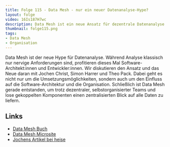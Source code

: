 ```yaml
---
title: Folge 115 - Data Mesh - nur ein neuer Datenanalyse-Hype?
layout: folge
video: 16Is187H7wc
description: Data Mesh ist ein neue Ansatz für dezentrale Datenanalyse.
thumbnail: folge115.png
tags:
- Data Mesh
- Organisation
---
```


<!-- peertube: PeerTube URL -->
<!-- embedded-mp3: https://www.podcaster.de/simpleplayer/?id=show~1evriw~software-architektur-im-stream~pod-3cc3db935afca84ab9bb4134bb&v=1649458022 -->
<!-- mp3: https://1evriw.podcaster.de/software-architektur-im-stream/media/Data_Mesh_-_nur_ein_neuer_Datenanalyse-Hype.mp3 -->

Data Mesh ist der neue Hype für Datenanalyse. Während Analyse
klassisch nur nervige Anforderungen sind, profitieren dieses Mal
Software-Architekt:innen und Entwickler:innen. Wir diskutieren den
Ansatz und das Neue daran mit Jochen Christ, Simon Harrer und Theo
Pack. Dabei geht es nicht nur um die Umsetzungsmöglichkeiten, sondern
auch um den Einfluss auf die Software-Architektur und die
Organisation. Schließlich ist Data Mesh gerade entstanden, um trotz
dezentraler, selbstorganisierter Teams und lose gekoppelten
Komponenten einen zentralisierten Blick auf alle Daten zu liefern.

## Links

* [Data Mesh Buch](https://www.oreilly.com/library/view/data-mesh/9781492092384/)
* [Data Mesh Microsite](https://www.datamesh-architecture.com/)
* [Jochens Artikel bei heise](https://www.heise.de/hintergrund/Data-Mesh-Entwicklungsteams-heben-Datenschaetze-6541007.html)
